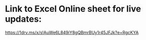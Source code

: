 # Link to Excel Online sheet for live updates:

https://1drv.ms/x/s!AuWe6L849iY8gQBmrBUy1r45JFJk?e=RgcKYA
